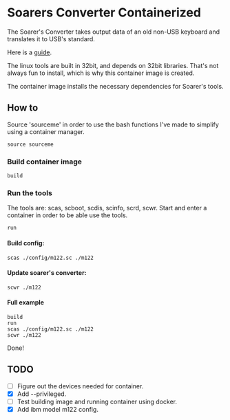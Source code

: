 # Soarers Converter Containerized

The Soarer's Converter takes output data of an old non-USB keyboard and
translates it to USB's standard.

Here is a [guide](https://sharktastica.co.uk/guides/soarers_1#HowToGet).

The linux tools are built in 32bit, and depends on  32bit libraries. That's not
always fun to install, which is why this container image is created.

The container image installs the necessary dependencies for Soarer's tools.

## How to

Source 'sourceme' in order to use the bash functions I've made to simplify using
a container manager.

```
source sourceme
```

### Build container image

```
build
```

### Run the tools

The tools are: scas, scboot, scdis, scinfo, scrd, scwr. Start and enter a
container in order to be able use the tools.

```
run
```

#### Build config:

```
scas ./config/m122.sc ./m122
```

#### Update soarer's converter:

```
scwr ./m122
```

#### Full example

```
build
run
scas ./config/m122.sc ./m122
scwr ./m122
```

Done!

## TODO

+ [ ] Figure out the devices needed for container.
+ [X] Add --privileged.
+ [ ] Test building image and running container using docker.
+ [X] Add ibm model m122 config.
